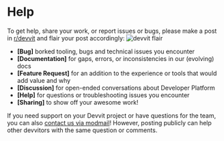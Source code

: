 # Help

To get help, share your work, or report issues or bugs, please make a post in
[r/devvit](https://reddit.com/r/devvit) and flair your post accordingly:
![devvit flair](./assets/devvit-flair.png)

- **[Bug]** borked tooling, bugs and technical issues you encounter
- **[Documentation]** for gaps, errors, or inconsistencies in our (evolving) docs
- **[Feature Request]** for an addition to the experience or tools that would add value and why
- **[Discussion]** for open-ended conversations about Developer Platform
- **[Help]** for questions or troubleshooting issues you encounter
- **[Sharing]** to show off your awesome work!

If you need support on your Devvit project or have questions for the team, you can also [contact us
via modmail](https://www.reddit.com/message/compose/?to=%2Fr%2FDevvit)! However, posting publicly can
help other devvitors with the same question or comments.
